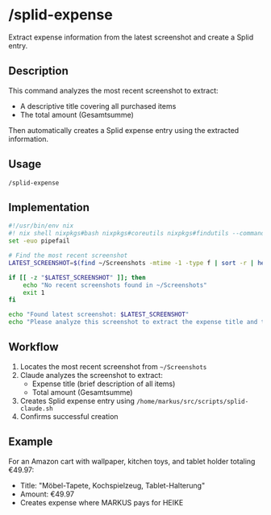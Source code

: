 # /splid-expense

Extract expense information from the latest screenshot and create a Splid entry.

## Description

This command analyzes the most recent screenshot to extract:
- A descriptive title covering all purchased items
- The total amount (Gesamtsumme)

Then automatically creates a Splid expense entry using the extracted information.

## Usage

```
/splid-expense
```

## Implementation

```bash
#!/usr/bin/env nix
#! nix shell nixpkgs#bash nixpkgs#coreutils nixpkgs#findutils --command bash
set -euo pipefail

# Find the most recent screenshot
LATEST_SCREENSHOT=$(find ~/Screenshots -mtime -1 -type f | sort -r | head -1)

if [[ -z "$LATEST_SCREENSHOT" ]]; then
    echo "No recent screenshots found in ~/Screenshots"
    exit 1
fi

echo "Found latest screenshot: $LATEST_SCREENSHOT"
echo "Please analyze this screenshot to extract the expense title and total amount, then create the Splid entry."
```

## Workflow

1. Locates the most recent screenshot from `~/Screenshots`
2. Claude analyzes the screenshot to extract:
   - Expense title (brief description of all items)
   - Total amount (Gesamtsumme)
3. Creates Splid expense entry using `/home/markus/src/scripts/splid-claude.sh`
4. Confirms successful creation

## Example

For an Amazon cart with wallpaper, kitchen toys, and tablet holder totaling €49.97:
- Title: "Möbel-Tapete, Kochspielzeug, Tablet-Halterung"
- Amount: €49.97
- Creates expense where MARKUS pays for HEIKE